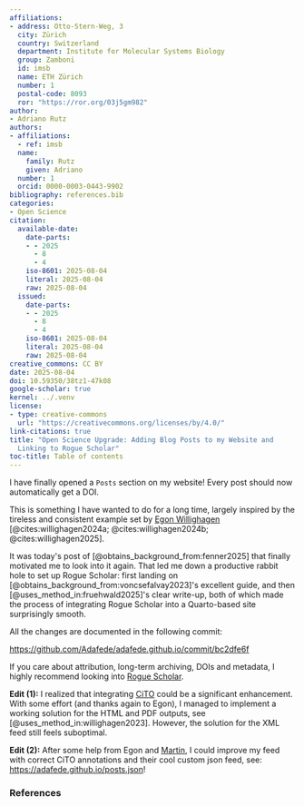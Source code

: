 ```yaml
---
affiliations:
- address: Otto-Stern-Weg, 3
  city: Zürich
  country: Switzerland
  department: Institute for Molecular Systems Biology
  group: Zamboni
  id: imsb
  name: ETH Zürich
  number: 1
  postal-code: 8093
  ror: "https://ror.org/03j5gm982"
author:
- Adriano Rutz
authors:
- affiliations:
  - ref: imsb
  name:
    family: Rutz
    given: Adriano
  number: 1
  orcid: 0000-0003-0443-9902
bibliography: references.bib
categories:
- Open Science
citation:
  available-date:
    date-parts:
    - - 2025
      - 8
      - 4
    iso-8601: 2025-08-04
    literal: 2025-08-04
    raw: 2025-08-04
  issued:
    date-parts:
    - - 2025
      - 8
      - 4
    iso-8601: 2025-08-04
    literal: 2025-08-04
    raw: 2025-08-04
creative_commons: CC BY
date: 2025-08-04
doi: 10.59350/38tz1-47k08
google-scholar: true
kernel: ../.venv
license:
- type: creative-commons
  url: "https://creativecommons.org/licenses/by/4.0/"
link-citations: true
title: "Open Science Upgrade: Adding Blog Posts to my Website and
  Linking to Rogue Scholar"
toc-title: Table of contents
---
```


I have finally opened a `Posts` section on my website! Every post should
now automatically get a DOI.

This is something I have wanted to do for a long time, largely inspired
by the tireless and consistent example set by [Egon
Willighagen](https://scholia.toolforge.org/author/Q20895241)
[@cites:willighagen2024a; @cites:willighagen2024b; @cites:willighagen2025].

It was today's post of [@obtains_background_from:fenner2025] that
finally motivated me to look into it again. That led me down a
productive rabbit hole to set up Rogue Scholar: first landing on
[@obtains_background_from:voncsefalvay2023]'s excellent guide, and then
[@uses_method_in:fruehwald2025]'s clear write-up, both of which made the
process of integrating Rogue Scholar into a Quarto-based site
surprisingly smooth.

All the changes are documented in the following commit:

<https://github.com/Adafede/adafede.github.io/commit/bc2dfe6f>

If you care about attribution, long-term archiving, DOIs and metadata, I
highly recommend looking into [Rogue
Scholar](https://rogue-scholar.org/).

**Edit (1):** I realized that integrating
[CiTO](https://sparontologies.github.io/cito/current/cito.html) could be
a significant enhancement. With some effort (and thanks again to Egon),
I managed to implement a working solution for the HTML and PDF outputs,
see [@uses_method_in:willighagen2023]. However, the solution for the XML
feed still feels suboptimal.

**Edit (2):** After some help from Egon and
[Martin](https://scholia.toolforge.org/author/Q30532925), I could
improve my feed with correct CiTO annotations and their cool custom json
feed, see: <https://adafede.github.io/posts.json>!

### References

